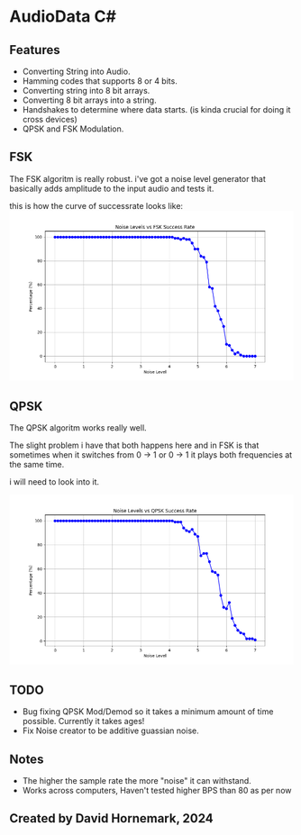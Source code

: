 # AudioData C#
## Features
* Converting String into Audio.
* Hamming codes that supports 8 or 4 bits.
* Converting string into 8 bit arrays.
* Converting 8 bit arrays into a string.
* Handshakes to determine where data starts. (is kinda crucial for doing it cross devices)
* QPSK and FSK Modulation.

## FSK
The FSK algoritm is really robust.
i've got a noise level generator that basically adds amplitude to the input audio and tests it.

this is how the curve of successrate looks like:
![FSK GRAPH](bin/Debug/net8.0/FSK/FSK_Trendline.png)

## QPSK

The QPSK algoritm works really well.

The slight problem i have that both happens here and in FSK is that sometimes when it switches from 0 -> 1 or 0 -> 1 it plays both frequencies at the same time. 

i will need to look into it.

![QPSK GRAPH](bin/Debug/net8.0/QPSK/QPSK_Trend.png)

## TODO
* Bug fixing QPSK Mod/Demod so it takes a minimum amount of time possible. Currently it takes ages!
* Fix Noise creator to be additive guassian noise.

## Notes
* The higher the sample rate the more "noise" it can withstand.
* Works across computers, Haven't tested higher BPS than 80 as per now

## Created by David Hornemark, 2024
